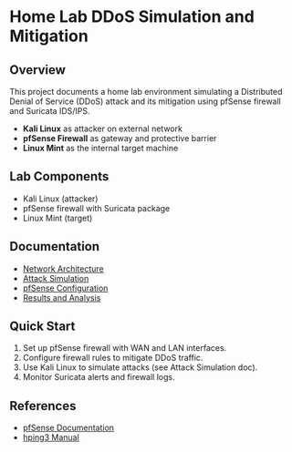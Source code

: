 # Home Lab DDoS Simulation and Mitigation

## Overview

This project documents a home lab environment simulating a Distributed Denial of Service (DDoS) attack and its mitigation using pfSense firewall and Suricata IDS/IPS.

- **Kali Linux** as attacker on external network
- **pfSense Firewall** as gateway and protective barrier
- **Linux Mint** as the internal target machine

## Lab Components

- Kali Linux (attacker)
- pfSense firewall with Suricata package
- Linux Mint (target)

## Documentation

- [Network Architecture](network-architecture.md)
- [Attack Simulation](attack-simulation.md)
- [pfSense Configuration](pfsense-configuration.md)
- [Results and Analysis](results.md)

## Quick Start

1. Set up pfSense firewall with WAN and LAN interfaces.
2. Configure firewall rules to mitigate DDoS traffic.
3. Use Kali Linux to simulate attacks (see Attack Simulation doc).
4. Monitor Suricata alerts and firewall logs.

## References

- [pfSense Documentation](https://docs.netgate.com/pfsense/en/latest/)
- [hping3 Manual](http://www.hping.org/manpage.php)
